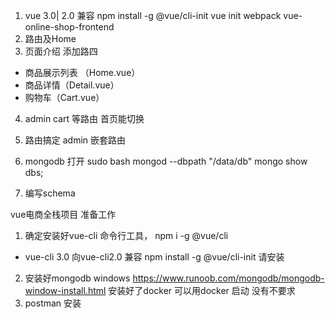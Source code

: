 1. vue 3.0| 2.0 兼容  npm install -g @vue/cli-init
  vue init webpack vue-online-shop-frontend
2. 路由及Home
3. 页面介绍 添加路四
  - 商品展示列表 （Home.vue）
  - 商品详情（Detail.vue）
  - 购物车（Cart.vue）
4. admin   cart  等路由
  首页能切换
5. 路由搞定 admin 嵌套路由

6. mongodb 打开
  sudo bash  mongod --dbpath "/data/db"
  mongo   show dbs;

7. 编写schema


vue电商全栈项目 准备工作
1. 确定安装好vue-cli 命令行工具，
  npm i -g @vue/cli
  - vue-cli 3.0 向vue-cli2.0 兼容
    npm install -g @vue/cli-init 请安装
2. 安装好mongodb 
  windows https://www.runoob.com/mongodb/mongodb-window-install.html
  安装好了docker 可以用docker 启动 没有不要求
3. postman 安装  
